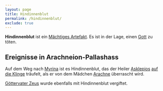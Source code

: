 ```yaml
---
layout: page
title: Hindinnenblut
permalink: /hindinnenblut/
exclude: true
---
```


**Hindinnenblut** ist ein [Mächtiges Artefakt](/maechtige-artefakte/). Es ist in der Lage, einen [Gott](/goetter/) zu töten.

## Ereignisse in Arachneion-Pallashass

Auf dem Weg nach [Myrina](/myrina/) ist es Hindinnenblut, das der Heiler [Asklepios](/asklepios/) [auf die Klinge](/hadesbrand/) träufelt, als er von dem Mädchen [Arachne](/arachne/) überrascht wird.

[Göttervater Zeus](/zeus/) wurde ebenfalls mit Hindinnenblut vergiftet.
